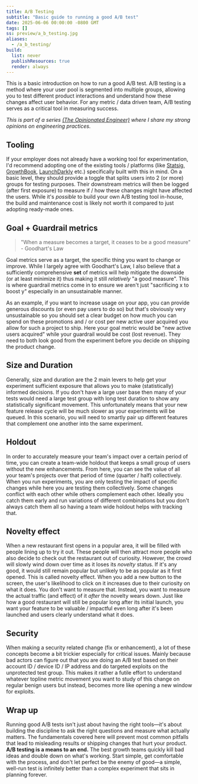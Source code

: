 ```yaml
---
title: A/B Testing
subtitle: "Basic guide to running a good A/B test"
date: 2025-06-06 00:00:00 -0800 GMT
tags: []
ss: preview/a_b_testing.jpg
aliases:
  - /a_b_testing/
build:
  list: never
  publishResources: true
  render: always
---
```


This is a basic introduction on how to run a good A/B test. A/B testing is a method where your user pool is segmented into multiple groups, allowing you to test different product interactions and understand how these changes affect user behavior. For any metric / data driven team, A/B testing serves as a critical tool in measuring success.

_This is part of a series [(The Opinionated Engineer)](/blog/2025-05-04-the-opinionated-engineer/) where I share my strong opinions on engineering practices._

## Tooling

If your employer does not already have a working tool for experimentation, I'd recommend adopting one of the existing tools / platforms (like [Statsig](https://statsig.com/), [GrowthBook](https://www.growthbook.io/), [LaunchDarkly](https://launchdarkly.com/) etc.) specifically built with this in mind. On a basic level, they should provide a toggle that splits users into 2 (or more) groups for testing purposes. Their downstream metrics will then be logged (after first exposure) to measure if / how these changes might have affected the users. While it's _possible_ to build your own A/B testing tool in-house, the build and maintenance cost is likely not worth it compared to just adopting ready-made ones.

## Goal + Guardrail metrics

> "When a measure becomes a target, it ceases to be a good measure" - Goodhart's Law

Goal metrics serve as a target, the specific thing you want to change or improve. While I largely agree with Goodhart's Law, I also believe that a sufficiently comprehensive **set** of metrics will help mitigate the downside (or at least minimize it) thus making it still _relatively_ "a good measure". This is where guardrail metrics come in to ensure we aren't just "sacrificing x to boost y" especially in an unsustainable manner.

As an example, if you want to increase usage on your app, you can provide generous discounts (or even pay users to do so) but that's obviously very unsustainable so you should set a clear budget on how much you can spend on these promotions and / or cost per new active user acquired you allow for such a project to ship. Here your goal metric would be "new active users acquired" while your guardrail would be cost (lost revenue). They need to both look good from the experiment before you decide on shipping the product change.

## Size and Duration

Generally, size and duration are the 2 main levers to help get your experiment sufficient exposure that allows you to make (statistically) informed decisions. If you don't have a large user base then many of your tests would need a large test group with long test duration to show any statistically significant movement. This unfortunately means that your new feature release cycle will be much slower as your experiments will be queued. In this scenario, you will need to smartly pair up different features that complement one another into the same experiment.

## Holdout

In order to accurately measure your team's impact over a certain period of time, you can create a team-wide holdout that keeps a small group of users without the new enhancements. From here, you can see the value of all your team's projects over that period of time (quarter / half) collectively. When you run experiments, you are only testing the impact of specific changes while here you are testing them collectively. Some changes conflict with each other while others complement each other. Ideally you catch them early and run variations of different combinations but you don't always catch them all so having a team wide holdout helps with tracking that.

## Novelty effect

When a new restaurant first opens in a popular area, it will be filled with people lining up to try it out. These people will then attract more people who also decide to check out the restaurant out of curiosity. However, the crowd will slowly wind down over time as it loses its _novelty_ status. If it's any good, it would still remain popular but unlikely to be as popular as it first opened. This is called novelty effect. When you add a new button to the screen, the user's likelihood to click on it increases due to their curiosity on what it does. You don't want to measure that. Instead, you want to measure the actual traffic (and effect) of it _after_ the novelty wears down. Just like how a good restaurant will still be popular long after its initial launch, you want your feature to be valuable / impactful even long after it's been launched and users clearly understand what it does.

## Security

When making a security related change (fix or enhancement), a lot of these concepts become a bit trickier especially for critical issues. Mainly because bad actors can figure out that you are doing an A/B test based on their account ID / device ID / IP address and do targeted exploits on the unprotected test group. This makes it rather a futile effort to understand whatever topline metric movement you want to study of this change on regular benign users but instead, becomes more like opening a new window for exploits.

## Wrap up

Running good A/B tests isn't just about having the right tools—it's about building the discipline to ask the right questions and measure what actually matters. The fundamentals covered here will prevent most common pitfalls that lead to misleading results or shipping changes that hurt your product. **A/B testing is a means to an end.** The best growth teams quickly kill bad ideas and double down on what's working. Start simple, get comfortable with the process, and don't let perfect be the enemy of good—a simple, well-run test is infinitely better than a complex experiment that sits in planning forever.